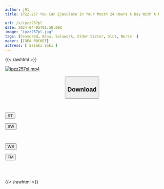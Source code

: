 ```yaml
---
author: j91
title: IPZZ-257 You Can Ejaculate In Your Mouth 24 Hours A Day With A Mobile Nurse Call! Saki Sasaki, A Super-loving Pacifier Slut Nurse

url: /v/ipzz257pl
date: 2024-04-05T01:50:00Z
image: "ipzz257pl.jpg"
tags: [Censored, Blow, Solowork, Older Sister, Slut, Nurse	]
maker: [IDEA POCKET]
actress: [ Sasaki Saki ]
---
```



{{< rawhtml >}}

<div class="video" data-videoid="Mj0LdM1VrwtD3x">
    <a href="javascript:;">
        <img src="/v/ipzz257pl/ipzz257pl.jpg" width="WIDTH" height="HEIGHT" alt="ipzz257pl.mp4" loading="lazy">
    </a>
</div>

<script type="text/javascript" src="https://j91.asia/asset/on-demand-st.js"></script>

<br>
  <link rel="stylesheet" href="https://j91.asia/asset/bs5.css">
  
  <center>
  <button class="btn btn-primary" type="button" data-bs-toggle="collapse" data-bs-target=".multi-collapse" aria-expanded="false" aria-controls="multiCollapseExample1 multiCollapseExample2"><h2>Download</h2></button></center>
</p>
<div class="row">
  <div class="col">
    <div class="collapse multi-collapse" id="multiCollapseExample1">
      <div class="card card-body">
	      	      <br>
<div class="buttons">  
<p><a href="https://streamtape.to/v/Mj0LdM1VrwtD3x" target="_blank"><button class="btn-hover color-3"><i class="fa fa-download"></i> ST</button></a></p>
<p><a href="https://asnwish.com/3xtyhtkfquzu" target="_blank"><button class="btn-hover color-2"><i class="fa fa-download"></i> SW</button></a></p></div>
    </div>
  </div>
</div>
  <div class="col">
    <div class="collapse multi-collapse" id="multiCollapseExample2">
      <div class="card card-body">
	      <br>
<div class="buttons">
<p><a href="https://wolfstream.tv/ofip21vsyzyg"><button class="btn-hover color-9"><i class="fa fa-download"></i> WS</button></a></p>
<p><a href="https://filemoon.sx/d/wdkuicm52hw6"><button class="btn-hover color-8"><i class="fa fa-download"></i> FM</button></a></p></div>
<br><br>
      </div>
    </div>
  </div>
</div>

{{< /rawhtml >}}